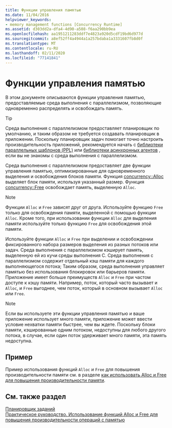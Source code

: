 ```yaml
---
title: Функции управления памятью
ms.date: 11/04/2016
helpviewer_keywords:
- memory management functions [Concurrency Runtime]
ms.assetid: d303dd2a-dfa4-4d90-a508-f6aa290bb9ea
ms.openlocfilehash: aa1951211283ddf7e4823a920d5cdf19bd6d977d
ms.sourcegitcommit: a8ef52ff4a4944a1a257bdaba1a3331607fb8d0f
ms.translationtype: MT
ms.contentlocale: ru-RU
ms.lasthandoff: 02/11/2020
ms.locfileid: "77141841"
---
```

# <a name="memory-management-functions"></a>Функции управления памятью

В этом документе описываются функции управления памятью, предоставляемые среда выполнения с параллелизмом, позволяющие одновременно распределять и освобождать память.

> [!TIP]
> Среда выполнения с параллелизмом предоставляет планировщик по умолчанию, и таким образом не требуется создавать планировщик в приложении. Поскольку планировщик задач помогает точно настроить производительность приложений, рекомендуется начать с [библиотеки параллельных шаблонов (PPL)](../../parallel/concrt/parallel-patterns-library-ppl.md) или [библиотеки асинхронных агентов](../../parallel/concrt/asynchronous-agents-library.md) , если вы не знакомы с среда выполнения с параллелизмом.

Среда выполнения с параллелизмом предоставляет две функции управления памятью, оптимизированные для одновременного выделения и освобождения блоков памяти. Функция [concurrency::Alloc](reference/concurrency-namespace-functions.md#alloc) выделяет блок памяти, используя указанный размер. Функция [concurrency::Free](reference/concurrency-namespace-functions.md#free) освобождает память, выделенную `Alloc`.

> [!NOTE]
> Функции `Alloc` и `Free` зависят друг от друга. Используйте функцию `Free` только для освобождения памяти, выделенной с помощью функции `Alloc`. Кроме того, при использовании функции `Alloc` для выделения памяти используйте только функцию `Free` для освобождения этой памяти.

Используйте функции `Alloc` и `Free` при выделении и освобождении фиксированного набора размеров выделения из разных потоков или задач. Среда выполнения с параллелизмом кэширует память, выделенную ей из кучи среды выполнения C. Среда выполнения с параллелизмом содержит отдельный кэш памяти для каждого выполняющегося потока; Таким образом, среда выполнения управляет памятью без использования блокировок или барьеров памяти. Приложение имеет больше преимуществ `Alloc` и `Free` при частом доступе к кэшу памяти. Например, поток, который часто вызывает и `Alloc`, и `Free` выгоднее, чем поток, который в основном вызывает `Alloc` или `Free`.

> [!NOTE]
> Если вы используете эти функции управления памятью и ваше приложение использует много памяти, приложение может ввести условие нехватки памяти быстрее, чем вы ждете. Поскольку блоки памяти, кэшированные одним потоком, недоступны для любого другого потока, в случае, если один поток удерживает много памяти, эта память недоступна.

## <a name="example"></a>Пример

Пример использования функций `Alloc` и `Free` для повышения производительности памяти см. в разделе [как использовать Alloc и Free для повышения производительности памяти](../../parallel/concrt/how-to-use-alloc-and-free-to-improve-memory-performance.md).

## <a name="see-also"></a>См. также раздел

[Планировщик заданий](../../parallel/concrt/task-scheduler-concurrency-runtime.md)<br/>
[Практическое руководство. Использование функций Alloc и Free для повышения производительности операций с памятью](../../parallel/concrt/how-to-use-alloc-and-free-to-improve-memory-performance.md)
